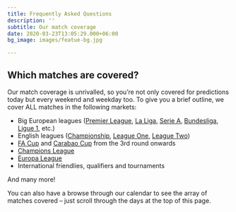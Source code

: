 ```yaml
---
title: Frequently Asked Questions
description: ''
subtitle: Our match coverage
date: 2020-03-23T13:05:29.000+06:00
bg_image: images/featue-bg.jpg

---
```

## Which matches are covered?

Our match coverage is unrivalled, so you’re not only covered for predictions today but every weekend and weekday too. To give you a brief outline, we cover ALL matches in the following markets:

* Big European leagues ([Premier League](https://www.freesupertips.com/leagues/premier-league/), [La Liga](https://www.freesupertips.com/leagues/spanish-la-liga/), [Serie A](https://www.freesupertips.com/leagues/italian-serie-a/), [Bundesliga](https://www.freesupertips.com/leagues/german-bundesliga/), [Ligue 1](https://www.freesupertips.com/leagues/french-ligue-1/), etc.)
* English leagues ([Championship](https://www.freesupertips.com/leagues/sky-bet-championship/), [League One](https://www.freesupertips.com/leagues/sky-bet-league-1/), [League Two](https://www.freesupertips.com/leagues/sky-bet-league-2/))
* [FA Cup](https://www.freesupertips.com/leagues/english-fa-cup/) and [Carabao Cup](https://www.freesupertips.com/leagues/carabao-cup/) from the 3rd round onwards
* [Champions League](https://www.freesupertips.com/leagues/uefa-champions-league/)
* [Europa League](https://www.freesupertips.com/leagues/europa-league/)
* International friendlies, qualifiers and tournaments

And many more!

You can also have a browse through our calendar to see the array of matches covered – just scroll through the days at the top of this page.
